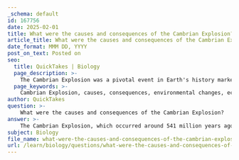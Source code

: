 ```yaml
---
_schema: default
id: 167756
date: 2025-02-01
title: What were the causes and consequences of the Cambrian Explosion?
article_title: What were the causes and consequences of the Cambrian Explosion?
date_format: MMM DD, YYYY
post_on_text: Posted on
seo:
  title: QuickTakes | Biology
  page_description: >-
    The Cambrian Explosion was a pivotal event in Earth's history marked by rapid diversification of animal life, driven by environmental changes, ecological interactions, genetic innovations, and geological factors, leading to complex ecosystems and foundational developments in evolutionary history.
  page_keywords: >-
    Cambrian Explosion, causes, consequences, environmental changes, ecological interactions, genetic innovations, geological factors, nutrient availability, animal diversity, complex ecosystems, evolutionary innovations, fossil record, evolution
author: QuickTakes
question: >-
    What were the causes and consequences of the Cambrian Explosion?
answer: >-
    The Cambrian Explosion, which occurred around 541 million years ago, is a significant event in the history of life on Earth characterized by a rapid increase in the diversity of animal species. This event marked the emergence of most major animal phyla and is notable for the development of complex body plans and ecological interactions. \n\n### Causes of the Cambrian Explosion\n\n1. **Environmental Changes**: The Cambrian period saw significant changes in the Earth's environment, including increased oxygen levels in the atmosphere and oceans. This rise in oxygen likely supported larger and more complex organisms.\n\n2. **Ecological Interactions**: The development of predation during this period may have driven evolutionary innovations. As organisms began to prey on one another, this led to an evolutionary arms race, resulting in the diversification of body plans and defensive adaptations.\n\n3. **Genetic Innovations**: The evolution of genetic mechanisms, such as the development of Hox genes, which regulate the body plan of an organism, allowed for greater complexity in body structures. This genetic toolkit enabled the rapid evolution of diverse forms.\n\n4. **Geological Factors**: The breakup of supercontinents and the formation of shallow marine environments provided new habitats and ecological niches for organisms to exploit, facilitating diversification.\n\n5. **Nutrient Availability**: Increased nutrient levels in the oceans, possibly due to volcanic activity and weathering of rocks, may have supported the growth of algae and other primary producers, which in turn supported a larger variety of herbivorous and carnivorous animals.\n\n### Consequences of the Cambrian Explosion\n\n1. **Rise of Animal Diversity**: The Cambrian Explosion led to the emergence of most major animal phyla, including arthropods, mollusks, and chordates. This diversification laid the foundation for the complex ecosystems we see today.\n\n2. **Complex Ecosystems**: The increase in species diversity resulted in more complex ecological interactions, including predator-prey relationships, competition, and symbiosis, which shaped the structure of marine ecosystems.\n\n3. **Evolutionary Innovations**: The Cambrian period saw the development of various body plans and structures, such as hard shells and exoskeletons, which provided protection and support, allowing organisms to occupy different ecological niches.\n\n4. **Fossil Record**: The Cambrian Explosion is well-documented in the fossil record, providing critical insights into early life and the evolutionary history of animals. The fossils from this period show a wide variety of forms and structures, indicating rapid evolutionary change.\n\n5. **Foundation for Future Evolution**: The diversification of life during the Cambrian set the stage for subsequent evolutionary events, including the colonization of land and the rise of vertebrates, ultimately leading to the vast array of life forms present today.\n\nIn summary, the Cambrian Explosion was a pivotal moment in the history of life, driven by a combination of environmental, ecological, genetic, and geological factors, resulting in a dramatic increase in biodiversity and the establishment of complex ecosystems.
subject: Biology
file_name: what-were-the-causes-and-consequences-of-the-cambrian-explosion.md
url: /learn/biology/questions/what-were-the-causes-and-consequences-of-the-cambrian-explosion
---
```


&nbsp;